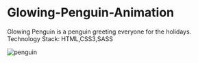# Glowing-Penguin-Animation
Glowing Penguin is a penguin greeting everyone for the holidays. Technology Stack: HTML,CSS3,SASS

![penguin](https://user-images.githubusercontent.com/99597655/174077206-a6155714-85e8-4067-a0f9-bde6af583228.gif)



